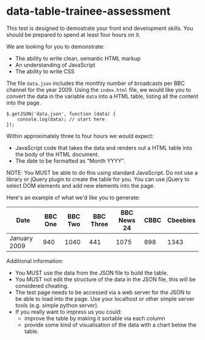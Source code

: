 data-table-trainee-assessment
==============================

This test is designed to demostrate your front end development skills.  You should be prepared to spend at least four hours on it.

We are looking for you to demonstrate:

* The ability to write clean, semantic HTML markup
* An understanding of JavaScript
* The ability to write CSS

The file `data.json` includes the monthly number of broadcasts per BBC channel for the year 2009.  Using the `index.html` file, we would like you to convert the data in the variable `data` into a HTML table, listing all the content into the page.

```
$.getJSON('data.json', function (data) {
    console.log(data); // start here
});
```

Within approximately three to four hours we would expect:

* JavaScript code that takes the data and renders out a HTML table into the body of the HTML document.
* The date to be formatted as "Month YYYY".

NOTE: You MUST be able to do this using standard JavaScript.  Do not use a library or jQuery plugin to create the table for you.  You can use jQuery to select DOM elements and add new elements into the page.

Here's an example of what we'd like you to generate:

| Date         | BBC One | BBC Two | BBC Three | BBC News 24 | CBBC | Cbeebies |
| ------------ | ------- | ------- | --------- | ----------- | ---- | -------- |
| January 2009 | 940     | 1040    | 441       | 1075        | 898  | 1343     |

Additional information:

* You MUST use the data from the JSON file to build the table.
* You MUST not edit the structure of the data in the JSON file, this will be considered cheating.
* The test page needs to be accessed via a web server for the JSON to be able to load into the page.  Use your localhost or other simple server tools (e.g. simple python server).
* If you really want to impress us you could:
  * improve the table by making it sortable via each column
  * provide some kind of visualisation of the data with a chart below the table.